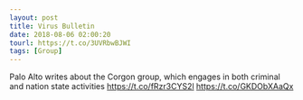```yaml
---
layout: post
title: Virus Bulletin
date: 2018-08-06 02:00:20
tourl: https://t.co/3UVRbwBJWI
tags: [Group]
---
```

Palo Alto writes about the Corgon group, which engages in both criminal and nation state activities https://t.co/fRzr3CYS2l https://t.co/GKDObXAaQx